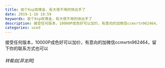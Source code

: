 ```yaml
---
title: 收个6sp玫瑰金，有大佬不用的快出手了
date: 2019-1-16 18:59
keywords: 收个6sp玫瑰金，有大佬不用的快出手了
description: 接受任何版本，10000P成色好可以加价，有意向的加微信ccmxrtn962464，留下你的联系方式也可以
categories: used
---
```

<td class="t_f" id="postmessage_2713267">

接受任何版本，10000P成色好可以加价，有意向的加微信ccmxrtn962464，留下你的联系方式也可以</td>
###### 转载自[菲龙网]